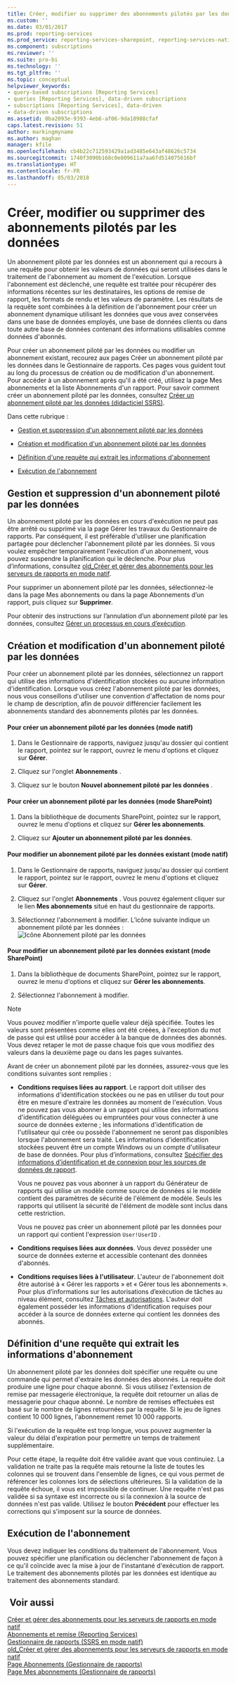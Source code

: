 ```yaml
---
title: Créer, modifier ou supprimer des abonnements pilotés par les données | Microsoft Docs
ms.custom: ''
ms.date: 03/01/2017
ms.prod: reporting-services
ms.prod_service: reporting-services-sharepoint, reporting-services-native
ms.component: subscriptions
ms.reviewer: ''
ms.suite: pro-bi
ms.technology: ''
ms.tgt_pltfrm: ''
ms.topic: conceptual
helpviewer_keywords:
- query-based subscriptions [Reporting Services]
- queries [Reporting Services], data-driven subscriptions
- subscriptions [Reporting Services], data-driven
- data-driven subscriptions
ms.assetid: 0ba2093e-9393-4eb6-af06-9da10988cfaf
caps.latest.revision: 51
author: markingmyname
ms.author: maghan
manager: kfile
ms.openlocfilehash: cb4b22c712593429a1ad3485e643af48626c5734
ms.sourcegitcommit: 1740f3090b168c0e809611a7aa6fd514075616bf
ms.translationtype: HT
ms.contentlocale: fr-FR
ms.lasthandoff: 05/03/2018
---
```

# <a name="create-modify-and-delete-data-driven-subscriptions"></a>Créer, modifier ou supprimer des abonnements pilotés par les données
  Un abonnement piloté par les données est un abonnement qui a recours à une requête pour obtenir les valeurs de données qui seront utilisées dans le traitement de l'abonnement au moment de l'exécution. Lorsque l'abonnement est déclenché, une requête est traitée pour récupérer des informations récentes sur les destinataires, les options de remise de rapport, les formats de rendu et les valeurs de paramètre. Les résultats de la requête sont combinées à la définition de l'abonnement pour créer un abonnement dynamique utilisant les données que vous avez conservées dans une base de données employés, une base de données clients ou dans toute autre base de données contenant des informations utilisables comme données d'abonnés.  
  
 Pour créer un abonnement piloté par les données ou modifier un abonnement existant, recourez aux pages Créer un abonnement piloté par les données dans le Gestionnaire de rapports. Ces pages vous guident tout au long du processus de création ou de modification d'un abonnement. Pour accéder à un abonnement après qu'il a été créé, utilisez la page Mes abonnements et la liste Abonnements d'un rapport. Pour savoir comment créer un abonnement piloté par les données, consultez [Créer un abonnement piloté par les données &#40;didacticiel SSRS&#41;](../../reporting-services/create-a-data-driven-subscription-ssrs-tutorial.md).  
  
 Dans cette rubrique :  
  
-   [Gestion et suppression d'un abonnement piloté par les données](#bkmk_manage_and_delete)  
  
-   [Création et modification d'un abonnement piloté par les données](#bkmk_create_and_modify)  
  
-   [Définition d'une requête qui extrait les informations d'abonnement](#bkmk_define_query)  
  
-   [Exécution de l'abonnement](#bkmk_run_subscription)  
  
##  <a name="bkmk_manage_and_delete"></a> Gestion et suppression d'un abonnement piloté par les données  
 Un abonnement piloté par les données en cours d'exécution ne peut pas être arrêté ou supprimé via la page Gérer les travaux du Gestionnaire de rapports. Par conséquent, il est préférable d'utiliser une planification partagée pour déclencher l'abonnement piloté par les données. Si vous voulez empêcher temporairement l'exécution d'un abonnement, vous pouvez suspendre la planification qui le déclenche. Pour plus d’informations, consultez [old_Créer et gérer des abonnements pour les serveurs de rapports en mode natif](http://msdn.microsoft.com/en-us/7f46cbdb-5102-4941-bca2-5e0ff9012c6b).  
  
 Pour supprimer un abonnement piloté par les données, sélectionnez-le dans la page Mes abonnements ou dans la page Abonnements d’un rapport, puis cliquez sur **Supprimer**.  
  
 Pour obtenir des instructions sur l’annulation d’un abonnement piloté par les données, consultez [Gérer un processus en cours d’exécution](../../reporting-services/subscriptions/manage-a-running-process.md).  
  
##  <a name="bkmk_create_and_modify"></a> Création et modification d'un abonnement piloté par les données  
 Pour créer un abonnement piloté par les données, sélectionnez un rapport qui utilise des informations d'identification stockées ou aucune information d'identification. Lorsque vous créez l'abonnement piloté par les données, nous vous conseillons d'utiliser une convention d'affectation de noms pour le champ de description, afin de pouvoir différencier facilement les abonnements standard des abonnements pilotés par les données.  
  
#### <a name="to-create-a-data-driven-subscription-native-mode"></a>Pour créer un abonnement piloté par les données (mode natif)  
  
1.  Dans le Gestionnaire de rapports, naviguez jusqu'au dossier qui contient le rapport, pointez sur le rapport, ouvrez le menu d'options et cliquez sur **Gérer**.  
  
2.  Cliquez sur l'onglet **Abonnements** .  
  
3.  Cliquez sur le bouton **Nouvel abonnement piloté par les données** .  
  
#### <a name="to-create-a-data-driven-subscription-sharepoint-mode"></a>Pour créer un abonnement piloté par les données (mode SharePoint)  
  
1.  Dans la bibliothèque de documents SharePoint, pointez sur le rapport, ouvrez le menu d'options et cliquez sur **Gérer les abonnements**.  
  
2.  Cliquez sur **Ajouter un abonnement piloté par les données**.  
  
#### <a name="to-modify-an-existing-data-driven-subscription-native-mode"></a>Pour modifier un abonnement piloté par les données existant (mode natif)  
  
1.  Dans le Gestionnaire de rapports, naviguez jusqu'au dossier qui contient le rapport, pointez sur le rapport, ouvrez le menu d'options et cliquez sur **Gérer**.  
  
2.  Cliquez sur l'onglet **Abonnements** . Vous pouvez également cliquer sur le lien **Mes abonnements** situé en haut du gestionnaire de rapports.  
  
3.  Sélectionnez l'abonnement à modifier. L’icône suivante indique un abonnement piloté par les données : ![Icône Abonnement piloté par les données](../../reporting-services/subscriptions/media/hlp-16subscriptiondd.gif "Icône Abonnement piloté par les données")  
  
#### <a name="to-modify-an-existing-data-driven-subscription-sharepoint-mode"></a>Pour modifier un abonnement piloté par les données existant (mode SharePoint)  
  
1.  Dans la bibliothèque de documents SharePoint, pointez sur le rapport, ouvrez le menu d'options et cliquez sur **Gérer les abonnements**.  
  
2.  Sélectionnez l'abonnement à modifier.  
  
> [!NOTE]  
>  Vous pouvez modifier n'importe quelle valeur déjà spécifiée. Toutes les valeurs sont présentées comme elles ont été créées, à l'exception du mot de passe qui est utilisé pour accéder à la banque de données des abonnés. Vous devez retaper le mot de passe chaque fois que vous modifiez des valeurs dans la deuxième page ou dans les pages suivantes.  
  
 Avant de créer un abonnement piloté par les données, assurez-vous que les conditions suivantes sont remplies :  
  
-   **Conditions requises liées au rapport**. Le rapport doit utiliser des informations d'identification stockées ou ne pas en utiliser du tout pour être en mesure d'extraire les données au moment de l'exécution. Vous ne pouvez pas vous abonner à un rapport qui utilise des informations d'identification déléguées ou empruntées pour vous connecter à une source de données externe ; les informations d'identification de l'utilisateur qui crée ou possède l'abonnement ne seront pas disponibles lorsque l'abonnement sera traité. Les informations d'identification stockées peuvent être un compte Windows ou un compte d'utilisateur de base de données. Pour plus d’informations, consultez [Spécifier des informations d’identification et de connexion pour les sources de données de rapport](../../reporting-services/report-data/specify-credential-and-connection-information-for-report-data-sources.md).  
  
     Vous ne pouvez pas vous abonner à un rapport du Générateur de rapports qui utilise un modèle comme source de données si le modèle contient des paramètres de sécurité de l'élément de modèle. Seuls les rapports qui utilisent la sécurité de l'élément de modèle sont inclus dans cette restriction.  
  
     Vous ne pouvez pas créer un abonnement piloté par les données pour un rapport qui contient l'expression `User!UserID` .  
  
-   **Conditions requises liées aux données**. Vous devez posséder une source de données externe et accessible contenant des données d'abonnés.  
  
-   **Conditions requises liées à l'utilisateur**. L'auteur de l'abonnement doit être autorisé à « Gérer les rapports » et « Gérer tous les abonnements ». Pour plus d’informations sur les autorisations d’exécution de tâches au niveau élément, consultez [Tâches et autorisations](../../reporting-services/security/tasks-and-permissions.md). L'auteur doit également posséder les informations d'identification requises pour accéder à la source de données externe qui contient les données des abonnés.  
  
##  <a name="bkmk_define_query"></a> Définition d'une requête qui extrait les informations d'abonnement  
 Un abonnement piloté par les données doit spécifier une requête ou une commande qui permet d'extraire les données des abonnés. La requête doit produire une ligne pour chaque abonné. Si vous utilisez l'extension de remise par messagerie électronique, la requête doit retourner un alias de messagerie pour chaque abonné. Le nombre de remises effectuées est basé sur le nombre de lignes retournées par la requête. Si le jeu de lignes contient 10 000 lignes, l'abonnement remet 10 000 rapports.  
  
 Si l'exécution de la requête est trop longue, vous pouvez augmenter la valeur du délai d'expiration pour permettre un temps de traitement supplémentaire.  
  
 Pour cette étape, la requête doit être validée avant que vous continuiez. La validation ne traite pas la requête mais retourne la liste de toutes les colonnes qui se trouvent dans l'ensemble de lignes, ce qui vous permet de référencer les colonnes lors de sélections ultérieures. Si la validation de la requête échoue, il vous est impossible de continuer. Une requête n'est pas validée si sa syntaxe est incorrecte ou si la connexion à la source de données n'est pas valide. Utilisez le bouton **Précédent** pour effectuer les corrections qui s'imposent sur la source de données.  
  
##  <a name="bkmk_run_subscription"></a> Exécution de l'abonnement  
 Vous devez indiquer les conditions du traitement de l'abonnement. Vous pouvez spécifier une planification ou déclencher l'abonnement de façon à ce qu'il coïncide avec la mise à jour de l'instantané d'exécution de rapport. Le traitement des abonnements pilotés par les données est identique au traitement des abonnements standard.  
  
## <a name="see-also"></a> Voir aussi  
 [Créer et gérer des abonnements pour les serveurs de rapports en mode natif](../../reporting-services/subscriptions/create-and-manage-subscriptions-for-native-mode-report-servers.md)   
 [Abonnements et remise &#40;Reporting Services&#41;](../../reporting-services/subscriptions/subscriptions-and-delivery-reporting-services.md)   
 [Gestionnaire de rapports &#40;SSRS en mode natif&#41;](http://msdn.microsoft.com/library/80949f9d-58f5-48e3-9342-9e9bf4e57896)   
 [old_Créer et gérer des abonnements pour les serveurs de rapports en mode natif](http://msdn.microsoft.com/en-us/7f46cbdb-5102-4941-bca2-5e0ff9012c6b)   
 [Page Abonnements &#40;Gestionnaire de rapports&#41;](http://msdn.microsoft.com/library/cf3a6bd0-e0b2-4875-a532-63ef34cfa860)   
 [Page Mes abonnements &#40;Gestionnaire de rapports&#41;](http://msdn.microsoft.com/library/491a85a3-f323-4155-a0a8-de2779899995)  
  
  

